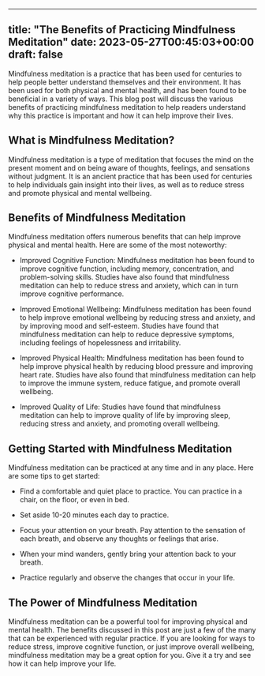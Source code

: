 
---
title: "The Benefits of Practicing Mindfulness Meditation"
date: 2023-05-27T00:45:03+00:00
draft: false
---

Mindfulness meditation is a practice that has been used for centuries to help people better understand themselves and their environment. It has been used for both physical and mental health, and has been found to be beneficial in a variety of ways. This blog post will discuss the various benefits of practicing mindfulness meditation to help readers understand why this practice is important and how it can help improve their lives. 

## What is Mindfulness Meditation?
Mindfulness meditation is a type of meditation that focuses the mind on the present moment and on being aware of thoughts, feelings, and sensations without judgment. It is an ancient practice that has been used for centuries to help individuals gain insight into their lives, as well as to reduce stress and promote physical and mental wellbeing.

## Benefits of Mindfulness Meditation
Mindfulness meditation offers numerous benefits that can help improve physical and mental health. Here are some of the most noteworthy:

* Improved Cognitive Function: Mindfulness meditation has been found to improve cognitive function, including memory, concentration, and problem-solving skills. Studies have also found that mindfulness meditation can help to reduce stress and anxiety, which can in turn improve cognitive performance.

* Improved Emotional Wellbeing: Mindfulness meditation has been found to help improve emotional wellbeing by reducing stress and anxiety, and by improving mood and self-esteem. Studies have found that mindfulness meditation can help to reduce depressive symptoms, including feelings of hopelessness and irritability.

* Improved Physical Health: Mindfulness meditation has been found to help improve physical health by reducing blood pressure and improving heart rate. Studies have also found that mindfulness meditation can help to improve the immune system, reduce fatigue, and promote overall wellbeing.

* Improved Quality of Life: Studies have found that mindfulness meditation can help to improve quality of life by improving sleep, reducing stress and anxiety, and promoting overall wellbeing.

## Getting Started with Mindfulness Meditation
Mindfulness meditation can be practiced at any time and in any place. Here are some tips to get started:

* Find a comfortable and quiet place to practice. You can practice in a chair, on the floor, or even in bed.

* Set aside 10-20 minutes each day to practice.

* Focus your attention on your breath. Pay attention to the sensation of each breath, and observe any thoughts or feelings that arise.

* When your mind wanders, gently bring your attention back to your breath.

* Practice regularly and observe the changes that occur in your life.

## The Power of Mindfulness Meditation
Mindfulness meditation can be a powerful tool for improving physical and mental health. The benefits discussed in this post are just a few of the many that can be experienced with regular practice. If you are looking for ways to reduce stress, improve cognitive function, or just improve overall wellbeing, mindfulness meditation may be a great option for you. Give it a try and see how it can help improve your life.